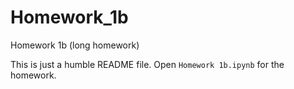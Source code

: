 # Homework_1b
Homework 1b (long homework)

This is just a humble README file. Open `Homework 1b.ipynb` for the homework. 
